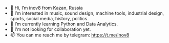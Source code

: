 - 👋 Hi, I’m inov8 from Kazan, Russia
- 👀 I’m interested in music, sound design, machine tools, industrial design, sports, social media, history, politics.
- 🌱 I’m currently learning Python and Data Analytics.
- 💞️ I'm not looking for collaboration yet.
- 📫 You can me reach me by telegram: https://t.me/Inov8

<!---
inov8ru/inov8ru is a ✨ special ✨ repository because its `README.md` (this file) appears on your GitHub profile.
You can click the Preview link to take a look at your changes.
--->
